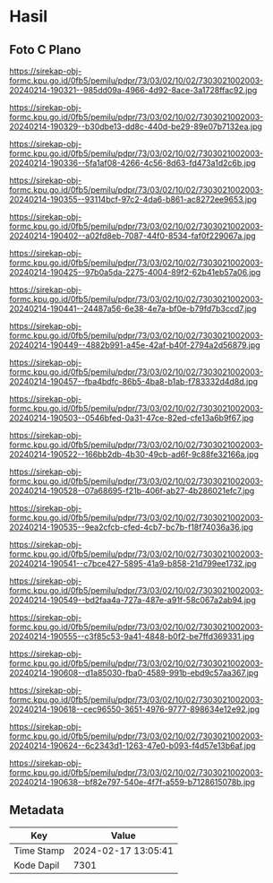 # Hasil

## Foto C Plano

https://sirekap-obj-formc.kpu.go.id/0fb5/pemilu/pdpr/73/03/02/10/02/7303021002003-20240214-190321--985dd09a-4966-4d92-8ace-3a1728ffac92.jpg

https://sirekap-obj-formc.kpu.go.id/0fb5/pemilu/pdpr/73/03/02/10/02/7303021002003-20240214-190329--b30dbe13-dd8c-440d-be29-89e07b7132ea.jpg

https://sirekap-obj-formc.kpu.go.id/0fb5/pemilu/pdpr/73/03/02/10/02/7303021002003-20240214-190336--5fa1af08-4266-4c56-8d63-fd473a1d2c6b.jpg

https://sirekap-obj-formc.kpu.go.id/0fb5/pemilu/pdpr/73/03/02/10/02/7303021002003-20240214-190355--93114bcf-97c2-4da6-b861-ac8272ee9653.jpg

https://sirekap-obj-formc.kpu.go.id/0fb5/pemilu/pdpr/73/03/02/10/02/7303021002003-20240214-190402--a02fd8eb-7087-44f0-8534-faf0f229067a.jpg

https://sirekap-obj-formc.kpu.go.id/0fb5/pemilu/pdpr/73/03/02/10/02/7303021002003-20240214-190425--97b0a5da-2275-4004-89f2-62b41eb57a06.jpg

https://sirekap-obj-formc.kpu.go.id/0fb5/pemilu/pdpr/73/03/02/10/02/7303021002003-20240214-190441--24487a56-6e38-4e7a-bf0e-b79fd7b3ccd7.jpg

https://sirekap-obj-formc.kpu.go.id/0fb5/pemilu/pdpr/73/03/02/10/02/7303021002003-20240214-190449--4882b991-a45e-42af-b40f-2794a2d56879.jpg

https://sirekap-obj-formc.kpu.go.id/0fb5/pemilu/pdpr/73/03/02/10/02/7303021002003-20240214-190457--fba4bdfc-86b5-4ba8-b1ab-f783332d4d8d.jpg

https://sirekap-obj-formc.kpu.go.id/0fb5/pemilu/pdpr/73/03/02/10/02/7303021002003-20240214-190503--0546bfed-0a31-47ce-82ed-cfe13a6b9f67.jpg

https://sirekap-obj-formc.kpu.go.id/0fb5/pemilu/pdpr/73/03/02/10/02/7303021002003-20240214-190522--166bb2db-4b30-49cb-ad6f-9c88fe32166a.jpg

https://sirekap-obj-formc.kpu.go.id/0fb5/pemilu/pdpr/73/03/02/10/02/7303021002003-20240214-190528--07a68695-f21b-406f-ab27-4b286021efc7.jpg

https://sirekap-obj-formc.kpu.go.id/0fb5/pemilu/pdpr/73/03/02/10/02/7303021002003-20240214-190535--9ea2cfcb-cfed-4cb7-bc7b-f18f74036a36.jpg

https://sirekap-obj-formc.kpu.go.id/0fb5/pemilu/pdpr/73/03/02/10/02/7303021002003-20240214-190541--c7bce427-5895-41a9-b858-21d799ee1732.jpg

https://sirekap-obj-formc.kpu.go.id/0fb5/pemilu/pdpr/73/03/02/10/02/7303021002003-20240214-190549--bd2faa4a-727a-487e-a91f-58c067a2ab94.jpg

https://sirekap-obj-formc.kpu.go.id/0fb5/pemilu/pdpr/73/03/02/10/02/7303021002003-20240214-190555--c3f85c53-9a41-4848-b0f2-be7ffd369331.jpg

https://sirekap-obj-formc.kpu.go.id/0fb5/pemilu/pdpr/73/03/02/10/02/7303021002003-20240214-190608--d1a85030-fba0-4589-991b-ebd9c57aa367.jpg

https://sirekap-obj-formc.kpu.go.id/0fb5/pemilu/pdpr/73/03/02/10/02/7303021002003-20240214-190618--cec96550-3651-4976-9777-898634e12e92.jpg

https://sirekap-obj-formc.kpu.go.id/0fb5/pemilu/pdpr/73/03/02/10/02/7303021002003-20240214-190624--6c2343d1-1263-47e0-b093-f4d57e13b6af.jpg

https://sirekap-obj-formc.kpu.go.id/0fb5/pemilu/pdpr/73/03/02/10/02/7303021002003-20240214-190638--bf82e797-540e-4f7f-a559-b7128615078b.jpg


## Metadata

| Key        | Value               |
| ---------- | ------------------- |
| Time Stamp | 2024-02-17 13:05:41 |
| Kode Dapil | 7301                |




